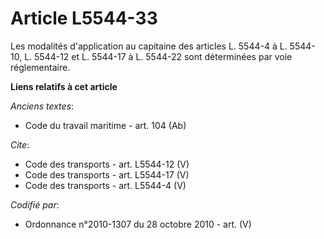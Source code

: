 # Article L5544-33

Les modalités d'application au capitaine des articles L. 5544-4 à L. 5544-10, L. 5544-12 et L. 5544-17 à L. 5544-22 sont
déterminées par voie réglementaire.

**Liens relatifs à cet article**

_Anciens textes_:

  - Code du travail maritime - art. 104 (Ab)

_Cite_:

  - Code des transports - art. L5544-12 (V)
  - Code des transports - art. L5544-17 (V)
  - Code des transports - art. L5544-4 (V)

_Codifié par_:

  - Ordonnance n°2010-1307 du 28 octobre 2010 - art. (V)
